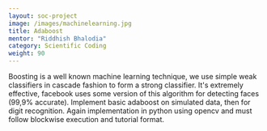 ```yaml
---
layout: soc-project
image: /images/machinelearning.jpg
title: Adaboost
mentor: "Riddhish Bhalodia"
category: Scientific Coding
weight: 90
---
```


Boosting is a well known machine learning technique, we use simple weak classifiers in cascade fashion to form a strong classifier. It's extremely effective, facebook uses some version of this algorithm for detecting faces (99,9% accurate). Implement basic adaboost on simulated data, then for digit recognition. Again implementation in python using opencv and must follow blockwise execution and tutorial format.